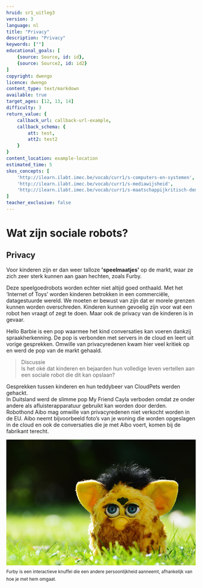 ```yaml
---
hruid: sr1_uitleg3
version: 3
language: nl
title: "Privacy"
description: "Privacy"
keywords: [""]
educational_goals: [
    {source: Source, id: id}, 
    {source: Source2, id: id2}
]
copyright: dwengo
licence: dwengo
content_type: text/markdown
available: true
target_ages: [12, 13, 14]
difficulty: 3
return_value: {
    callback_url: callback-url-example,
    callback_schema: {
        att: test,
        att2: test2
    }
}
content_location: example-location
estimated_time: 5
skos_concepts: [
    'http://ilearn.ilabt.imec.be/vocab/curr1/s-computers-en-systemen', 
    'http://ilearn.ilabt.imec.be/vocab/curr1/s-mediawijsheid', 
    'http://ilearn.ilabt.imec.be/vocab/curr1/s-maatschappijkritisch-denken'
]
teacher_exclusive: false
---
```


# Wat zijn sociale robots?
## Privacy

Voor kinderen zijn er dan weer talloze **'speelmaatjes'** op de markt, waar ze zich zeer sterk kunnen aan gaan hechten, zoals Furby.

Deze speelgoedrobots worden echter niet altijd goed onthaald. Met het ‘Internet of Toys’ worden kinderen betrokken in een commerciële, datagestuurde wereld. We moeten er bewust van zijn dat er morele grenzen kunnen worden overschreden. Kinderen kunnen gevoelig zijn voor wat een robot hen vraagt of zegt te doen. Maar ook de privacy van de kinderen is in gevaar.  

Hello Barbie is een pop waarmee het kind conversaties kan voeren dankzij spraakherkenning. De pop is verbonden met servers in de cloud en leert uit vorige gesprekken. Omwille van privacyredenen kwam hier veel kritiek op en werd de pop van de markt gehaald.  

> Discussie<br>Is het oké dat kinderen en bejaarden hun volledige leven vertellen aan een sociale robot die dit kan opslaan?

Gesprekken tussen kinderen en hun teddybeer van CloudPets werden gehackt.  
In Duitsland werd de slimme pop My Friend Cayla verboden omdat ze onder andere als afluisterapparatuur gebruikt kan worden door derden.  
Robothond Aibo mag omwille van privacyredenen niet verkocht worden in de EU. Aibo neemt bijvoorbeeld foto’s van je woning die worden opgeslagen in de cloud en ook de conversaties die je met Aibo voert, komen bij de fabrikant terecht.

![Furby is een interactieve knuffel die een andere persoonlijkheid aanneemt, afhankelijk van hoe je met hem omgaat.](embed/furby.jpg "Furby is een interactieve knuffel die een andere persoonlijkheid aanneemt, afhankelijk van hoe je met hem omgaat.")
<sub>Furby is een interactieve knuffel die een andere persoonlijkheid aanneemt, afhankelijk van hoe je met hem omgaat.</sub>